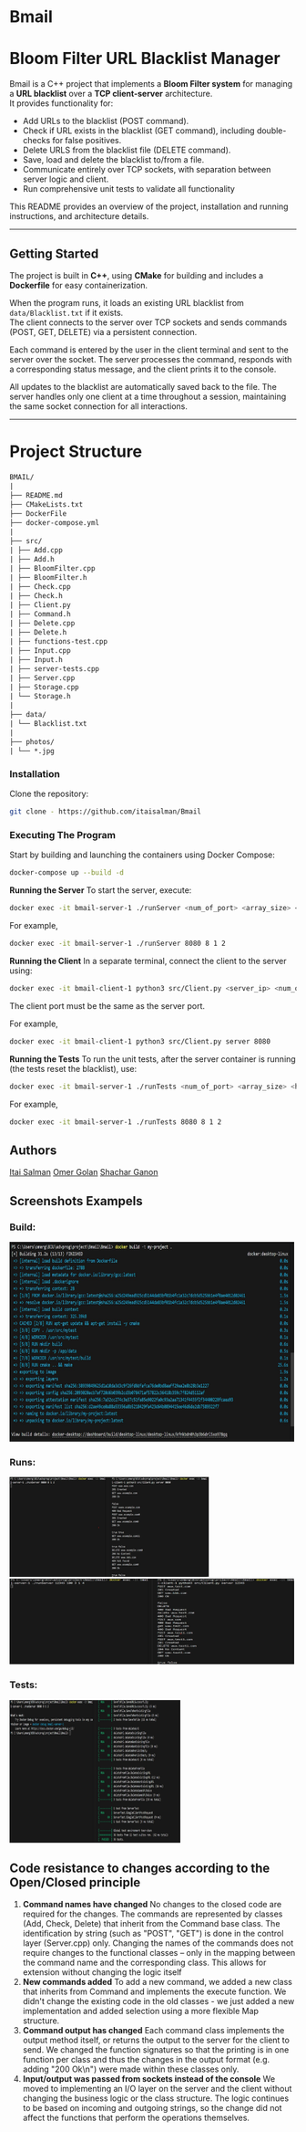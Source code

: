 # Bmail

# Bloom Filter URL Blacklist Manager

Bmail is a C++ project that implements a **Bloom Filter system** for managing a **URL blacklist** over a **TCP client-server** architecture.  
It provides functionality for:

- Add URLs to the blacklist (POST command).
- Check if URL exists in the blacklist (GET command), including double-checks for false positives.
- Delete URLS from the blacklist file (DELETE command).
- Save, load and delete the blacklist to/from a file.
- Communicate entirely over TCP sockets, with separation between server logic and client.
- Run comprehensive unit tests to validate all functionality

This README provides an overview of the project, installation and running instructions, and architecture details.

---

## Getting Started

The project is built in **C++**, using **CMake** for building and includes a **Dockerfile** for easy containerization.

When the program runs, it loads an existing URL blacklist from `data/Blacklist.txt` if it exists.  
The client connects to the server over TCP sockets and sends commands (POST, GET, DELETE) via a persistent connection.

Each command is entered by the user in the client terminal and sent to the server over the socket. The server processes the command, responds with a corresponding status message, and the client prints it to the console.

All updates to the blacklist are automatically saved back to the file. The server handles only one client at a time throughout a session, maintaining the same socket connection for all interactions.

---

# Project Structure

```text
BMAIL/
|
├── README.md
├── CMakeLists.txt
├── DockerFile
├── docker-compose.yml
|
├── src/
| ├── Add.cpp
| ├── Add.h
| ├── BloomFilter.cpp
| ├── BloomFilter.h
| ├── Check.cpp
| ├── Check.h
| ├── Client.py
| ├── Command.h
| ├── Delete.cpp
| ├── Delete.h
| ├── functions-test.cpp
| ├── Input.cpp
| ├── Input.h
| ├── server-tests.cpp
| ├── Server.cpp
| ├── Storage.cpp
| └── Storage.h
|
├── data/
| └── Blacklist.txt
|
├── photos/
| └── *.jpg

```

### Installation

Clone the repository:

```bash
git clone - https://github.com/itaisalman/Bmail
```

### Executing The Program

Start by building and launching the containers using Docker Compose:

```bash
docker-compose up --build -d
```

**Running the Server**
To start the server, execute:

```bash
docker exec -it bmail-server-1 ./runServer <num_of_port> <array_size> <hash_functions>
```

For example,

```bash
docker exec -it bmail-server-1 ./runServer 8080 8 1 2
```

**Running the Client**
In a separate terminal, connect the client to the server using:

```bash
docker exec -it bmail-client-1 python3 src/Client.py <server_ip> <num_of_port>
```

The client port must be the same as the server port.

For example,

```bash
docker exec -it bmail-client-1 python3 src/Client.py server 8080
```

**Running the Tests**
To run the unit tests, after the server container is running (the tests reset the blacklist), use:

```bash
docker exec -it bmail-server-1 ./runTests <num_of_port> <array_size> <hash_functions>
```

For example,

```bash
docker exec -it bmail-server-1 ./runTests 8080 8 1 2
```

## Authors

[Itai Salman](https://github.com/itaisalman)
[Omer Golan](https://github.com/Omergolan11)
[Shachar Ganon](https://github.com/ShacharGanon)

## Screenshots Exampels

### Build:

<img src="photos/Build.jpg" alt="build" width="500" height="350"/>

### Runs:

<img src="photos/run1.jpg" alt="build" width="350" height="175"/>

<img src="photos/run2.jpg" alt="build" width="500" height="150"/>

### Tests:

<img src="photos/RunTests.jpg" alt="build" width="300" height="250"/>

## Code resistance to changes according to the Open/Closed principle

1. **Command names have changed**
   No changes to the closed code are required for the changes.
   The commands are represented by classes (Add, Check, Delete) that inherit from the Command base class.
   The identification by string (such as "POST", "GET") is done in the control layer (Server.cpp) only. Changing the names of the commands does not require changes to the functional classes – only in the mapping between the command name and the corresponding class. This allows for extension without changing the logic itself
2. **New commands added**
   To add a new command, we added a new class that inherits from Command and implements the execute function.
   We didn't change the existing code in the old classes - we just added a new implementation and added selection using a more flexible Map structure.
3. **Command output has changed**
   Each command class implements the output method itself, or returns the output to the server for the client to send.
   We changed the function signatures so that the printing is in one function per class and thus the changes in the output format (e.g. adding "200 Ok\n") were made within these classes only.
4. **Input/output was passed from sockets instead of the console**
   We moved to implementing an I/O layer on the server and the client without changing the business logic or the class structure. The logic continues to be based on incoming and outgoing strings, so the change did not affect the functions that perform the operations themselves.
